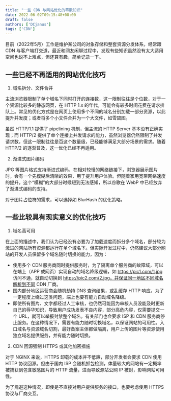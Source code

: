 ```yaml
---
title: "一些 CDN 与网站优化的零散知识"
date: 2022-06-02T09:15:48+08:00
draft: false
authors: ['DCjanus']
tags: ['CDN']
---
```


目前（2022年5月）工作是维护某公司的对象存储和整套资源分发体系，经常跟 CDN 与客户端打交道，最近和网友闲聊过程中，发现有些知识虽然没有太大适用空间也说不上难点，但还算有趣，简单记录一下。

<!-- more -->

## 一些已经不再适用的网站优化技巧

1. 域名拆分、文件合并

主流浏览器限制了单个域名下同时打开的连接数，这一限制往往是个位数，对于一个资源比较多的静态网页，在 HTTP 1.x 的年代，可能会有较多时间花费在请求排队上。常见的优化方式是在网页上使用多个不同的域名分别加载一部分资源，以此提升并发度；或者将多个小文件合并为一个大文件，如雪碧图。

虽然 HTTP/1.1 提供了 pipelining 机制，但主流的 HTTP Server 基本没有正确实现；而 HTTP/2 提供了单个连接上并发请求的能力，虽然浏览器仍然限制了并发请求数，但这一限制往往是百这个数量级，已经能够满足大部分场景的需求。随着 HTTP/2 的逐渐普及，这一优化已经不再适用。

2. 渐进式图片编码

JPG 等图片格式支持渐进式编码，在相对较慢的网络链接下，浏览器展示图片时，会有一个先模糊后清晰的效果，用于提升用户体验。但随着家用宽带网络速度的提升，这个“模糊”的大部分时候短到无法感知，所以谷歌在 WebP 中已经放弃了渐进式编码的支持。

对于图片占位符的需求，可以选择如 BlurHash 的优化策略。

## 一些比较具有现实意义的优化技巧

1. 域名高可用

在上面的描述中，我们认为已经没有必要为了加载速度而拆分多个域名，部分较为激进的网站所有资源都运行在单个域名下。但实际开发过程中，仍然建议大部分网站的开发人员保留多个域名随时切换的能力，因为：

+ 使用多个 CDN 服务商同时提供服务时，为了隔离单个服务商的故障域，可以在端上（APP 或网页）实现自动的域名降级逻辑，如 https://pic1.com/1.jpg 访问不通，就自动切换到 https://pic2.com/2.jpg，并保证同一地区不同域名解析到不同 CDN 厂商。
+ 国内部分地区运营商会随机劫持 DNS 查询结果，或乱缓存 HTTP 响应，为了一定程度上绕过这类问题，端上也要有能力自动域名降级。
+ 即使所有图片、文字都经过人工审核，也仍然可能因为审核人员没能及时更新自己的辱华知识，导致用户成功发表不良内容，部分高危内容，仅需要提交一个 URL，就可以举报封禁整个域名。有关部门也会要求 ISP 和 CDN 服务商停止服务。在这种情况下，需要有能力随时切换域名，以保证网站的可用性。入口域名与资源域名切割，最好备案主体都做隔离，用户上传的图片等资源使用独立域名提供服务，并有能力随时切换。

2. CDN 回源强制 HTTPS 或其他加密措施

对于 NGINX 来说，HTTPS 卸载的成本并不低廉，部分开发者会要求 CDN 使用 HTTP 协议回源。但由于国内 ISP 会随机抓包检测，体量较大的网站有一定概率被捕获到包含敏感图片的 HTTP 流量，进而导致源站公网 IP 被封，影响网站可用性。

为了规避这种情况，即使是不直接对用户提供服务的接口，也要考虑使用 HTTPS 协议与厂商交互。